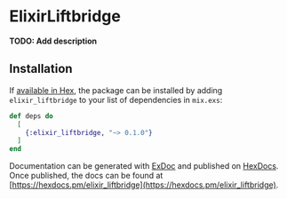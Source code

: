 # ElixirLiftbridge

**TODO: Add description**

## Installation

If [available in Hex](https://hex.pm/docs/publish), the package can be installed
by adding `elixir_liftbridge` to your list of dependencies in `mix.exs`:

```elixir
def deps do
  [
    {:elixir_liftbridge, "~> 0.1.0"}
  ]
end
```

Documentation can be generated with [ExDoc](https://github.com/elixir-lang/ex_doc)
and published on [HexDocs](https://hexdocs.pm). Once published, the docs can
be found at [https://hexdocs.pm/elixir_liftbridge](https://hexdocs.pm/elixir_liftbridge).

